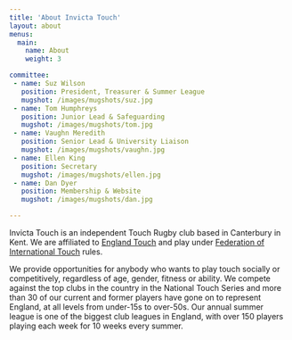 ```yaml
---
title: 'About Invicta Touch'
layout: about
menus:
  main:
    name: About
    weight: 3

committee:
 - name: Suz Wilson
   position: President, Treasurer & Summer League
   mugshot: /images/mugshots/suz.jpg
 - name: Tom Humphreys
   position: Junior Lead & Safeguarding
   mugshot: /images/mugshots/tom.jpg
 - name: Vaughn Meredith
   position: Senior Lead & University Liaison
   mugshot: /images/mugshots/vaughn.jpg
 - name: Ellen King
   position: Secretary
   mugshot: /images/mugshots/ellen.jpg
 - name: Dan Dyer
   position: Membership & Website
   mugshot: /images/mugshots/dan.jpg

---
```

Invicta Touch is an independent Touch Rugby club based in Canterbury in Kent. We are affiliated
to [England Touch](https://englandtouch.org.uk) and play under
[Federation of International Touch](https://internationaltouch.org) rules.

We provide opportunities for anybody who wants to play touch socially or competitively,
regardless of age, gender, fitness or ability.
We compete against the top clubs in the country in the National Touch Series and
more than 30 of our current and former players have gone on to represent England, at
all levels from under-15s to over-50s.
Our annual summer league is one of the biggest club leagues in England,
with over 150 players playing each week for 10 weeks every summer.
